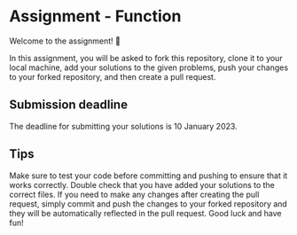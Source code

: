 # Assignment - Function
Welcome to the assignment! 🚀

In this assignment, you will be asked to fork this repository, clone it to your local machine, add your solutions to the given problems, push your changes to your forked repository, and then create a pull request.

## Submission deadline
The deadline for submitting your solutions is 10 January 2023.

## Tips
Make sure to test your code before committing and pushing to ensure that it works correctly.
Double check that you have added your solutions to the correct files.
If you need to make any changes after creating the pull request, simply commit and push the changes to your forked repository and they will be automatically reflected in the pull request.
Good luck and have fun!
